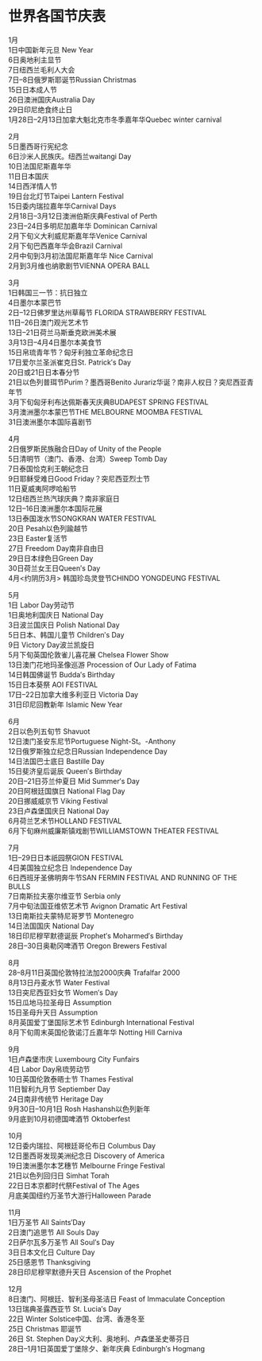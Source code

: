 # 世界各国节庆表  

1月  
1日中国新年元旦 New Year  
6日奥地利主显节  
7日纽西兰毛利人大会  
7日–8日俄罗斯耶诞节Russian Christmas  
15日日本成人节  
26日澳洲国庆Australia Day  
29日印尼绝食终止日  
1月28日–2月13日加拿大魁北克市冬季嘉年华Quebec winter carnival  

2月  
5日墨西哥行宪纪念  
6日沙米人民族庆。纽西兰waitangi Day  
10日法国尼斯嘉年华  
11日日本国庆  
14日西洋情人节  
19日台北灯节Taipei Lantern Festival  
15日委内瑞拉嘉年华Carnival Days  
2月18日–3月12日澳洲伯斯庆典Festival of Perth  
23日–24日多明尼加嘉年华 Dominican Carnival  
2月下旬义大利威尼斯嘉年华Venice Carnival  
2月下旬巴西嘉年华会Brazil Carnival  
2月中旬到3月初法国尼斯嘉年华 Nice Carnival  
2月到3月维也纳歌剧节VIENNA OPERA BALL  

3月  
1日韩国三一节：抗日独立  
4日墨尔本蒙巴节  
2日–12日佛罗里达州草莓节 FLORIDA STRAWBERRY FESTIVAL  
11日–26日澳门观光艺术节  
13日–21日荷兰马斯垂克欧洲美术展  
3月13日–4月4日墨尔本美食节  
15日帛琉青年节？匈牙利独立革命纪念日  
17日爱尔兰圣派崔克日St. Patrick′s Day  
20日或21日日本春分节  
21日以色列普珥节Purim？墨西哥Benito Jurariz华诞？南非人权日？突尼西亚青年节  
3月下旬匈牙利布达佩斯春天庆典BUDAPEST SPRING FESTIVAL  
3月澳洲墨尔本蒙巴节THE MELBOURNE MOOMBA FESTIVAL  
31日澳洲墨尔本国际喜剧节  

4月  
2日俄罗斯民族融合日Day of Unity of the People  
5日清明节（澳门、香港、台湾）Sweep Tomb Day  
7日泰国恰克利王朝纪念日  
9日耶稣受难日Good Friday？突尼西亚烈士节  
11日夏威夷阿啰哈船节  
12日纽西兰热汽球庆典？南非家庭日  
12日–16日澳洲墨尔本国际花展  
13日泰国泼水节SONGKRAN WATER FESTIVAL  
20日 Pesah以色列踰越节  
23日 Easter复活节  
27日 Freedom Day南非自由日  
29日日本绿色日Green Day  
30日荷兰女王日Queen′s Day  
4月<约阴历3月> 韩国珍岛灵登节CHINDO YONGDEUNG FESTIVAL  

5月  
1日 Labor Day劳动节  
1日奥地利国庆日 National Day  
3日波兰国庆日 Polish National Day  
5日日本、韩国儿童节 Children′s Day  
9日 Victory Day波兰凯旋日  
5月下旬英国伦敦雀儿喜花展 Chelsea Flower Show  
13日澳门花地玛圣像巡游 Procession of Our Lady of Fatima  
14日韩国佛诞节 Budda′s Birthday  
15日日本葵祭 AOI FESTIVAL  
17日–22日加拿大维多利亚日 Victoria Day  
31日印尼回教新年 Islamic New Year  

6月  
2日以色列五旬节 Shavuot  
12日澳门圣安东尼节Portuguese Night-St。-Anthony  
12日俄罗斯独立纪念日Russian Independence Day  
14日法国巴士底日 Bastille Day  
15日斐济皇后诞辰 Queen′s Birthday  
20日–21日芬兰仲夏日 Mid Summer′s Day  
20日阿根廷国旗日 National Flag Day  
20日挪威威京节 Viking Festival  
23日卢森堡国庆日 National Day  
6月荷兰艺术节HOLLAND FESTIVAL  
6月下旬麻州威廉斯镇戏剧节WILLIAMSTOWN THEATER FESTIVAL  

7月  
1日–29日日本祇园祭GION FESTIVAL  
4日美国独立纪念日 Independence Day  
6日西班牙圣佛明奔牛节SAN FERMIN FESTIVAL AND RUNNING OF THE BULLS  
7日南斯拉夫塞尔维亚节 Serbia only  
7月中旬法国亚维侬艺术节 Avignon Dramatic Art Festival  
13日南斯拉夫蒙特尼哥罗节 Montenegro  
14日法国国庆 National Day  
18日印尼穆罕默德诞辰 Prophet′s Moharmed′s Birthday  
28日–30日奥勒冈啤酒节 Oregon Brewers Festival  

8月  
28–8月11日英国伦敦特拉法加2000庆典 Trafalfar 2000  
8月13日丹麦水节 Water Festival  
13日突尼西亚妇女节 Women′s Day  
15日瓜地马拉圣母日 Assumption  
15日圣母升天日 Assumption  
8月英国爱丁堡国际艺术节 Edinburgh International Festival  
8月下旬周末英国伦敦诺汀丘嘉年华 Notting Hill Carniva  

9月  
1日卢森堡市庆 Luxembourg City Funfairs  
4日 Labor Day帛琉劳动节  
10日英国伦敦泰晤士节 Thames Festival  
11日智利九月节 Septiember Day  
24日南非传统节 Heritage Day  
9月30日–10月1日 Rosh Hashansh以色列新年  
9月底到10月初德国啤酒节 Oktoberfest  

10月  
12日委内瑞拉、阿根廷哥伦布日 Columbus Day  
12日墨西哥发现美洲纪念日 Discovery of America  
19日澳洲墨尔本艺穗节 Melbourne Fringe Festival  
21日以色列回归日 Simhat Torah  
22日日本京都时代祭Festival of The Ages  
月底美国纽约万圣节大游行Halloween Parade  

11月  
1日万圣节 All Saints′Day  
2日澳门追思节 All Souls Day  
2日萨尔瓦多万圣节 All Soul′s Day  
3日日本文化日 Culture Day  
25日感恩节 Thanksgiving  
28日印尼穆罕默德升天日 Ascension of the Prophet  

12月  
8日澳门、阿根廷、智利圣母圣洁日 Feast of Immaculate Conception  
13日瑞典圣露西亚节 St. Lucia′s Day  
22日 Winter Solstice中国、台湾、香港冬至  
25日 Christmas 耶诞节  
26日 St. Stephen Day义大利、奥地利、卢森堡圣史蒂芬日  
28日–1月1日英国爱丁堡除夕、新年庆典 Edinburgh′s Hogmang  
<!-- Last processed: 2025-07-22 03:44:30 -->
